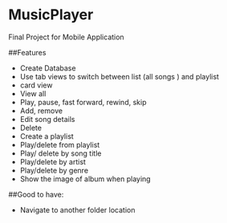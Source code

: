 # MusicPlayer
Final Project for Mobile Application

##Features
  * Create Database
  * Use tab views to switch between list (all songs ) and playlist
  * card view
  * View all
  * Play, pause, fast forward, rewind, skip
  * Add, remove
  * Edit song details
  * Delete
  * Create a playlist
  * Play/delete from playlist
  * Play/ delete by song title
  * Play/delete by artist
  * Play/delete by genre
  * Show the image of album when playing

##Good to have:
  * Navigate to another folder location
